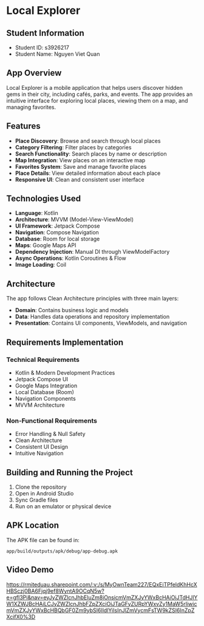 
# Local Explorer

## Student Information
- Student ID: s3926217
- Student Name: Nguyen Viet Quan

## App Overview
Local Explorer is a mobile application that helps users discover hidden gems in their city, including cafés, parks, and events. The app provides an intuitive interface for exploring local places, viewing them on a map, and managing favorites.

## Features
- **Place Discovery**: Browse and search through local places
- **Category Filtering**: Filter places by categories
- **Search Functionality**: Search places by name or description
- **Map Integration**: View places on an interactive map
- **Favorites System**: Save and manage favorite places
- **Place Details**: View detailed information about each place
- **Responsive UI**: Clean and consistent user interface

## Technologies Used
- **Language**: Kotlin
- **Architecture**: MVVM (Model-View-ViewModel)
- **UI Framework**: Jetpack Compose
- **Navigation**: Compose Navigation
- **Database**: Room for local storage
- **Maps**: Google Maps API
- **Dependency Injection**: Manual DI through ViewModelFactory
- **Async Operations**: Kotlin Coroutines & Flow
- **Image Loading**: Coil

## Architecture
The app follows Clean Architecture principles with three main layers:
- **Domain**: Contains business logic and models
- **Data**: Handles data operations and repository implementation
- **Presentation**: Contains UI components, ViewModels, and navigation

## Requirements Implementation
### Technical Requirements
- Kotlin & Modern Development Practices
- Jetpack Compose UI
- Google Maps Integration
- Local Database (Room)
- Navigation Components
- MVVM Architecture

### Non-Functional Requirements
- Error Handling & Null Safety
- Clean Architecture
- Consistent UI Design
- Intuitive Navigation

## Building and Running the Project
1. Clone the repository
2. Open in Android Studio
3. Sync Gradle files
4. Run on an emulator or physical device

## APK Location
The APK file can be found in:
```
app/build/outputs/apk/debug/app-debug.apk
```

## Video Demo
https://rmiteduau.sharepoint.com/:v:/s/MyOwnTeam227/EQxEiTPfeldKhHcXHBSczj0BA6Fjqj9ef8WyntA9OCqN5w?e=gfI3Pi&nav=eyJyZWZlcnJhbEluZm8iOnsicmVmZXJyYWxBcHAiOiJTdHJlYW1XZWJBcHAiLCJyZWZlcnJhbFZpZXciOiJTaGFyZURpYWxvZy1MaW5rIiwicmVmZXJyYWxBcHBQbGF0Zm9ybSI6IldlYiIsInJlZmVycmFsTW9kZSI6InZpZXcifX0%3D
